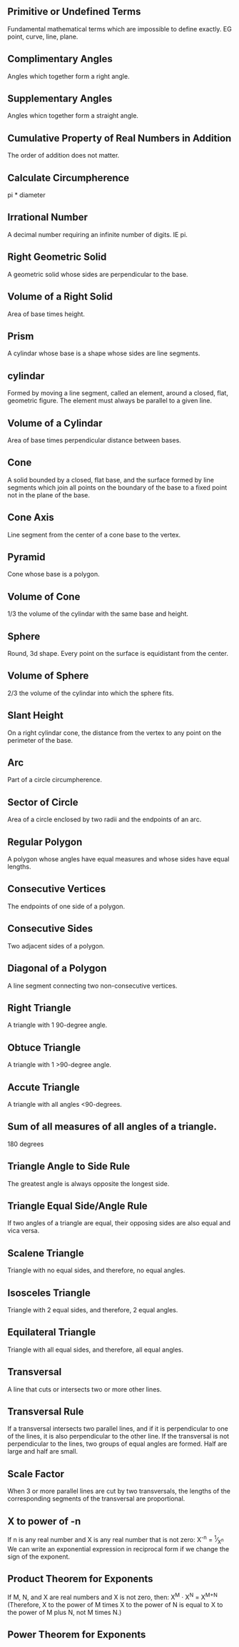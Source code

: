 ## Primitive or Undefined Terms 
Fundamental mathematical terms which are impossible to define exactly. EG point,
curve, line, plane.

## Complimentary Angles
Angles which together form a right angle.

## Supplementary Angles
Angles whicn together form a straight angle.

## Cumulative Property of Real Numbers in Addition
The order of addition does not matter.

## Calculate Circumpherence
pi * diameter

## Irrational Number 
A decimal number requiring an infinite number of digits. IE pi.

## Right Geometric Solid
A geometric solid whose sides are perpendicular to the base.

## Volume of a Right Solid
Area of base times height.

## Prism
A cylindar whose base is a shape whose sides are line segments.

## cylindar
Formed by moving a line segment, called an element, around a closed, flat,
geometric figure. The element must always be parallel to a given line.

## Volume of a Cylindar 
Area of base times perpendicular distance between bases.

## Cone
A solid bounded by a closed, flat base, and the surface formed by line segments
which join all points on the boundary of the base to a fixed point not in the 
plane of the base.

## Cone Axis
Line segment from the center of a cone base to the vertex.

## Pyramid
Cone whose base is a polygon.

## Volume of Cone
1/3 the volume of the cylindar with the same base and height.

## Sphere
Round, 3d shape. Every point on the surface is equidistant from the center.

## Volume of Sphere
2/3 the volume of the cylindar into which the sphere fits. 

## Slant Height 
On a right cylindar cone, the distance from the vertex to any point on the 
perimeter of the base.

## Arc
Part of a circle circumpherence.

## Sector of Circle
Area of a circle enclosed by two radii and the endpoints of an arc.

## Regular Polygon 
A polygon whose angles have equal measures and whose sides have equal lengths.

## Consecutive Vertices
The endpoints of one side of a polygon.

## Consecutive Sides 
Two adjacent sides of a polygon.

## Diagonal of a Polygon
A line segment connecting two non-consecutive vertices.

## Right Triangle
A triangle with 1 90-degree angle.

## Obtuce Triangle
A triangle with 1 >90-degree angle.

## Accute Triangle
A triangle with all angles <90-degrees.

## Sum of all measures of all angles of a triangle.
180 degrees

## Triangle Angle to Side Rule
The greatest angle is always opposite the longest side.

## Triangle Equal Side/Angle Rule
If two angles of a triangle are equal, their opposing sides are also equal
and vica versa.

## Scalene Triangle
Triangle with no equal sides, and therefore, no equal angles.

## Isosceles Triangle
Triangle with 2 equal sides, and therefore, 2 equal angles.

## Equilateral Triangle
Triangle with all equal sides, and therefore, all equal angles.

## Transversal
A line that cuts or intersects two or more other lines.

## Transversal Rule
If a transversal intersects two parallel lines, and if it is perpendicular to 
one of the lines, it is also perpendicular to the other line. If the transversal 
is not perpendicular to the lines, two groups of equal angles are formed. Half
are large and half are small.

## Scale Factor
When 3 or more parallel lines are cut by two transversals, the lengths of the 
corresponding segments of the transversal are proportional.

## X to power of -n 
If n is any real number and X is any real number that is not zero:
X<sup>-n</sup> = <sup>1</sup>&frasl;<sub>X<sup>n</sup></sub>
We can write an exponential expression in reciprocal form if we change the 
sign of the exponent.

## Product Theorem for Exponents
If M, N, and X are real numbers and X is not zero, then:
X<sup>M</sup> ⋅ X<sup>N</sup> = X<sup>M+N</sup>
(Therefore, X to the power of M times X to the power of N is equal to X to the 
power of M plus N, not M times N.)

## Power Theorem for Exponents 




